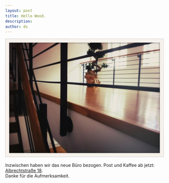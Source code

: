 ```yaml
---
layout: post
title: Hello Wood.
description:
author: ds
---
```


![Bild vom Büro](/content/images/2015/02/A4MGebKCYAEGHVe.jpg)

Inzwischen haben wir das neue Büro bezogen. Post und Kaffee ab jetzt: [Albrechtstraße 18](http://decaf.de/berlin/).  
 Danke für die Aufmerksamkeit.


